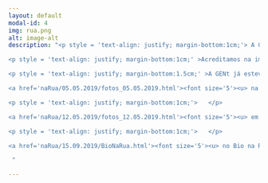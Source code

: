 ```yaml
---
layout: default
modal-id: 4
img: rua.png
alt: image-alt
description: "<p style = 'text-align: justify; margin-bottom:1cm;'> A GENt também vai para as ruas! </p> 

<p style = 'text-align: justify; margin-bottom:1cm;' >Acreditamos na importância de colocar a comunidade científica em contato com o público em geral, e não há melhor lugar para isso do que nas ruas. Elaboramos atividades que expõem de forma simples a pesquisa realizada no Departamento de Genética da ESALQ. Com elas, pretendemos iniciar a interação dos cientistas com a maior variedade possível de pessoas. </p>

<p style = 'text-align: justify; margin-bottom:1.5cm;' >A GENt já esteve:  </p> 

<a href='naRua/05.05.2019/fotos_05.05.2019.html'><font size='5'><u> na Avenida Paulista (05/05/2019) </u></font></a> 

<p style = 'text-align: justify; margin-bottom:1cm;'>   </p>

<a href='naRua/12.05.2019/fotos_12.05.2019.html'><font size='5'><u> em frente ao prédio central da ESALQ-USP  (12/05/2019) </u></font></a>

<p style = 'text-align: justify; margin-bottom:1cm;'>   </p>

<a href='naRua/15.09.2019/BioNaRua.html'><font size='5'><u> no Bio na Rua (15/09/2019) </u></font></a> 

 "

---
```

